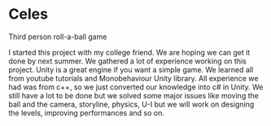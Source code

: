 # Celes
Third person roll-a-ball game

I started this project with my college friend. We are hoping we can get it done by next summer. We gathered a lot of experience working on this project. Unity is a great engine if you want a simple game. We learned all from youtube tutorials and Monobehaviour Unity library. All experience we had was from c++, so we just converted our knowledge into c# in Unity. We still have a lot to be done but we solved some major issues like moving the ball and the camera, storyline, physics, U-I but we will work on designing the levels, improving performances and so on.
